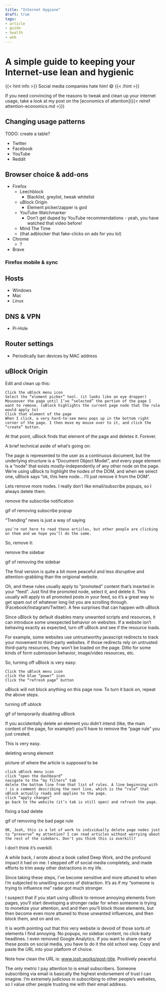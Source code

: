 ```yaml
---
title: "Internet Hygiene"
draft: true
tags:
- article
- guide
- health
- web
---
```


# A simple guide to keeping your Internet-use lean and hygienic

{{< hint info >}}
Social media companies hate him! 😄
{{< /hint >}}

If you need convincing of the reasons to tweak and clean up your internet usage, take a look at my post on the [economics of attention]({{< relref attention-economics.md >}})

## Changing usage patterns

TODO: create a table?

- Twitter
- Facebook
- YouTube
- Reddit

## Browser choice & add-ons

- Firefox
  - Leechblock
    - Blacklist, greylist, tweak whitelist
  - uBlock Origin
    - Element picker/zapper is god
  - YouTube Watchmarker
    - Don't get duped by YouTube recommendations - yeah, you have watched that video before!
  - Mind The Time
  - (that adblocker that fake-clicks on ads for you lol)
- Chrome
  - ?
- Brave

### Firefox mobile & sync

## Hosts

- Windows
- Mac
- Linux

## DNS & VPN

- Pi-Hole

## Router settings

- Periodically ban devices by MAC address

## uBlock Origin

Edit and clean up this:

    Click the uBlock menu icon
    Select the “element picker” tool. (it looks like an eye dropper)
    Mouseover the page until I’ve “selected” the portion of the page I want to remove. (uBlock highlights the current page node that the rule would apply to)
    Click that element of the page
    When I click, a very hard-to-see menu pops up in the bottom right corner of the page. I then move my mouse over to it, and click the “create” button.

At that point, uBlock finds that element of the page and deletes it. Forever.

A brief technical aside of what’s going on:

The page is represented to the user as a continuous document, but the underlying structure is a “Document Object Model”, and every page element is a “node” that exists mostly-independently of any other node on the page. We’re using uBlock to highlight the nodes of the DOM, and when we select one, uBlock says “ok, this here node… I’ll just remove it from the DOM”.

Lets remove more nodes. I really don’t like email/subscribe popups, so I always delete them.

remove the subscribe notification

gif of removing subscribe popup

“Trending” news is just a way of saying

    you’re not here to read these articles, but other people are clicking on them and we hope you’ll do the same.

So, remove it:

remove the sidebar

gif of removing the sidebar

The final version is quite a bit more peaceful and less disruptive and attention-grabbing than the origional website.

Oh, and these rules usually apply to “promoted” content that’s inserted in your “feed”. Just find the promoted node, select it, and delete it. This usually will apply to all promoted posts in your feed, so it’s a great way to get spam out of whatever long list you are scrolling through. (Facebook/Instagram/Twitter).
A few surprises that can happen with uBlock

Since uBlock by default disables many unwanted scripts and resources, it can introduce some unexpected behavior on websites. If a website isn’t behaving exactly as expected, turn off uBlock and see if the resource loads.

For example, some websites use untrustworthy javascript redirects to track your movement to third-party websites. if those redirects rely on untrusted third-party resources, they won’t be loaded on the page. Ditto for some kinds of form submission behavior, image/video resources, etc.

So, turning off uBlock is very easy:

    Click the uBlock menu icon
    click the blue “power” icon
    Click the “refresh page” button

uBlock will not block anything on this page now. To turn it back on, repeat the above steps.

turning off ublock

gif of temporarily disabling uBlock

If you accidentally delete an element you didn’t intend (like, the main content of the page, for example!) you’ll have to remove the “page rule” you just created.

This is very easy.

deleting wrong element

picture of where the article is *supposed* to be

    click uBlock menu icon
    click “open the dashboard”
    navigate to the “my filters” tab
    delete the bottom line from that list of rules. A line beginning with ! is a comment describing the next line, which is the “rule” that uBlock actually reads and applies to the page.
    click “apply changes”
    go back to the website (it’s tab is still open) and refresh the page.

fixing a bad delete

gif of removing the bad page rule

    OK, Josh, this is a lot of work to individually delete page nodes just to “preserve” my attention? I can read articles without worrying about the rest of the sidebars. Don’t you think this is overkill?

I don’t think it’s overkill.

A while back, I wrote about a book called Deep Work, and the profound impact it had on me. I stepped off of social media completely, and made efforts to trim away other distractions in my life.

Since taking these steps, I’ve become sensitive and more attuned to when I’m subjected to unwilling sources of distraction. It’s as if my “someone is trying to influence me” radar got much stronger.

I suspect that if you start using uBlock to remove annoying elements from pages, you’ll start developing a stronger radar for when someone is trying to monetize your attention, and and then you’ll block those elements, but then become even more attuned to those unwanted influences, and then block them, and on and on.

It is worth pointing out that this very website is devoid of those sorts of elements I find annoying. No popups, no sidebar content, no click-baity headlines. I even removed Google Analytics. If you want to share one of these posts on social media, you have to do it the old school way. Copy and paste the URL into your platform of choice.

Note how clean the URL is: www.josh.works/post-title. Positively peaceful.

The only metric I pay attention to is email subscribers. Someone subscribing via email is basically the highest endorsement of trust I can imagine. I’m extremely judicious in subscribing to other people’s websites, so I value other people trusting me with their email address.

